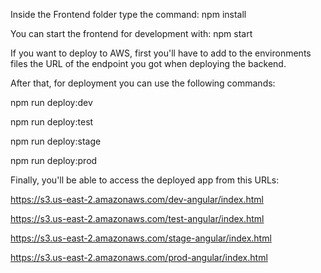 Inside the Frontend folder type the command:
npm install

You can start the frontend for development with:
npm start

If you want to deploy to AWS, first you'll have to add to the environments files the URL of the endpoint you got when deploying the backend.

After that, for deployment you can use the following commands:

npm run deploy:dev

npm run deploy:test

npm run deploy:stage

npm run deploy:prod


Finally, you'll be able to access the deployed app from this URLs:

https://s3.us-east-2.amazonaws.com/dev-angular/index.html

https://s3.us-east-2.amazonaws.com/test-angular/index.html

https://s3.us-east-2.amazonaws.com/stage-angular/index.html

https://s3.us-east-2.amazonaws.com/prod-angular/index.html
